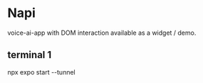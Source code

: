 # Napi
voice-ai-app with DOM interaction available as a widget / demo.

## terminal 1

npx expo start --tunnel
